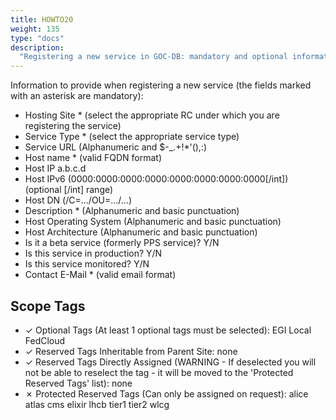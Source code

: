 ```yaml
---
title: HOWTO20
weight: 135
type: "docs"
description:
  "Registering a new service in GOC-DB: mandatory and optional information"
---
```


Information to provide when registering a new service (the fields marked with an
asterisk are mandatory):

- Hosting Site \* (select the appropriate RC under which you are registering the
  service)
- Service Type \* (select the appropriate service type)
- Service URL (Alphanumeric and $-\_.+!\*'(),:)
- Host name \* (valid FQDN format)
- Host IP a.b.c.d
- Host IPv6 (0000:0000:0000:0000:0000:0000:0000:0000[/int]) (optional [/int]
  range)
- Host DN (/C=.../OU=.../...)
- Description \* (Alphanumeric and basic punctuation)
- Host Operating System (Alphanumeric and basic punctuation)
- Host Architecture (Alphanumeric and basic punctuation)
- Is it a beta service (formerly PPS service)? Y/N
- Is this service in production? Y/N
- Is this service monitored? Y/N
- Contact E-Mail \* (valid email format)

## Scope Tags

- ✓ Optional Tags (At least 1 optional tags must be selected): EGI Local
  FedCloud
- ✓ Reserved Tags Inheritable from Parent Site: none
- ✓ Reserved Tags Directly Assigned (WARNING - If deselected you will not be
  able to reselect the tag - it will be moved to the 'Protected Reserved Tags'
  list): none
- ✗ Protected Reserved Tags (Can only be assigned on request): alice atlas cms
  elixir lhcb tier1 tier2 wlcg
